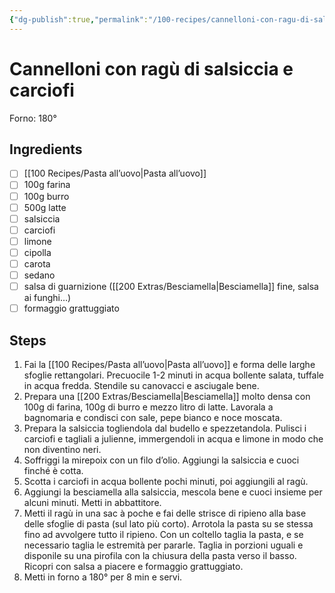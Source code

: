 ```yaml
---
{"dg-publish":true,"permalink":"/100-recipes/cannelloni-con-ragu-di-salsiccia-e-carciofi/"}
---
```


# Cannelloni con ragù di salsiccia e carciofi
Forno: 180°
## Ingredients
- [ ] [[100 Recipes/Pasta all’uovo\|Pasta all’uovo]]
- [ ] 100g farina
- [ ] 100g burro
- [ ] 500g latte
- [ ] salsiccia
- [ ] carciofi
- [ ] limone
- [ ] cipolla
- [ ] carota
- [ ] sedano
- [ ] salsa di guarnizione ([[200 Extras/Besciamella\|Besciamella]] fine, salsa ai funghi…)
- [ ] formaggio grattuggiato
## Steps
1. Fai la [[100 Recipes/Pasta all’uovo\|Pasta all’uovo]] e forma delle larghe sfoglie rettangolari. Precuocile 1-2 minuti in acqua bollente salata, tuffale in acqua fredda. Stendile su canovacci e asciugale bene.
2. Prepara una [[200 Extras/Besciamella\|Besciamella]] molto densa con 100g di farina, 100g di burro e mezzo litro di latte. Lavorala a bagnomaria e condisci con sale, pepe bianco e noce moscata.
3. Prepara la salsiccia togliendola dal budello e spezzetandola. Pulisci i carciofi e tagliali a julienne, immergendoli in acqua e limone in modo che non diventino neri. 
4. Soffriggi la mirepoix con un filo d’olio. Aggiungi la salsiccia e cuoci finché è cotta. 
5. Scotta i carciofi in acqua bollente pochi minuti, poi aggiungili al ragù.
6. Aggiungi la besciamella alla salsiccia, mescola bene e cuoci insieme per alcuni minuti. Metti in abbattitore.
7. Metti il ragù in una sac à poche e fai delle strisce di ripieno alla base delle sfoglie di pasta (sul lato più corto). Arrotola la pasta su se stessa fino ad avvolgere tutto il ripieno. Con un coltello taglia la pasta, e se necessario taglia le estremità per pararle. Taglia in porzioni uguali e disponile su una pirofila con la chiusura della pasta verso il basso. Ricopri con salsa a piacere e formaggio grattuggiato.
8. Metti in forno a 180° per 8 min e servi.